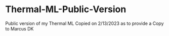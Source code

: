 # Thermal-ML-Public-Version
Public version of my Thermal ML
Copied on 2/13/2023 as to provide a Copy to Marcus DK
